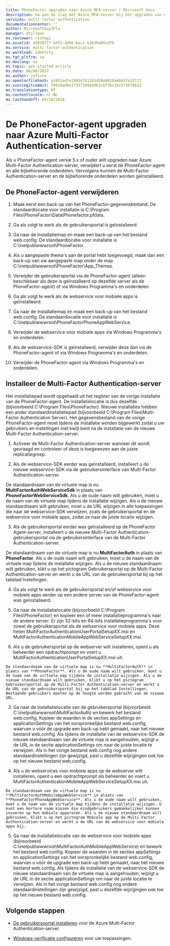 ```yaml
---
title: PhoneFactor upgraden naar Azure MFA-server | Microsoft Docs
description: Ga aan de slag met Azure MFA-server bij het upgraden van de oudere PhoneFactor-agent.
services: multi-factor-authentication
documentationcenter: ''
author: MicrosoftGuyJFlo
manager: mtillman
ms.reviewer: richagi
ms.assetid: 42838ff7-bdf2-4d06-bacc-b3839a00cd76
ms.service: multi-factor-authentication
ms.workload: identity
ms.tgt_pltfrm: na
ms.devlang: na
ms.topic: get-started-article
ms.date: 06/06/2017
ms.author: joflore
ms.openlocfilehash: a3451adfe19d547812b1450a9028a48a5fe2d727
ms.sourcegitcommit: 59914a06e1f337399e4db3c6f3bc15c573079832
ms.translationtype: HT
ms.contentlocale: nl-NL
ms.lasthandoff: 04/20/2018
---
```

# <a name="upgrade-the-phonefactor-agent-to-azure-multi-factor-authentication-server"></a>De PhoneFactor-agent upgraden naar Azure Multi-Factor Authentication-server
Als u PhoneFactor-agent versie 5.x of ouder wilt upgraden naar Azure Multi-Factor Authentication-server, verwijdert u eerst de PhoneFactor-agent en alle bijbehorende onderdelen. Vervolgens kunnen de Multi-Factor Authentication-server en de bijbehorende onderdelen worden geïnstalleerd.

## <a name="uninstall-the-phonefactor-agent"></a>De PhoneFactor-agent verwijderen

1. Maak eerst een back-up van het PhoneFactor-gegevensbestand. De standaardlocatie voor installatie is C:\Program Files\PhoneFactor\Data\Phonefactor.pfdata.

2. Ga als volgt te werk als de gebruikersportal is geïnstalleerd:
  1. Ga naar de installatiemap en maak een back-up van het bestand web.config. De standaardlocatie voor installatie is C:\inetpub\wwwroot\PhoneFactor.

  2. Als u aangepaste thema's aan de portal hebt toegevoegd, maak dan een back-up van uw aangepaste map onder de map C:\inetpub\wwwroot\PhoneFactor\App_Themes.

  3. Verwijder de gebruikersportal via de PhoneFactor-agent (alleen beschikbaar als deze is geïnstalleerd op dezelfde server als de PhoneFactor-agent) of via Windows Programma's en onderdelen.

3. Ga als volgt te werk als de webservice voor mobiele apps is geïnstalleerd:

  1. Ga naar de installatiemap en maak een back-up van het bestand web.config. De standaardlocatie voor installatie is C:\inetpub\wwwroot\PhoneFactorPhoneAppWebService.

  2. Verwijder de webservice voor mobiele apps via Windows Programma's en onderdelen.

4. Als de webservice-SDK is geïnstalleerd, verwijder deze dan via de PhoneFactor-agent of via Windows Programma's en onderdelen.

5. Verwijder de PhoneFactor-agent via Windows Programma's en onderdelen.

## <a name="install-the-multi-factor-authentication-server"></a>Installeer de Multi-Factor Authentication-server

Het installatiepad wordt opgehaald uit het register van de vorige installatie van de PhoneFactor-agent. De installatielocatie is dus dezelfde (bijvoorbeeld C:\Program Files\PhoneFactor). Nieuwe installaties hebben een ander standaardinstallatiepad (bijvoorbeeld C:\Program Files\Multi-Factor Authentication Server). Het gegevensbestand van de vorige PhoneFactor-agent moet tijdens de installatie worden bijgewerkt zodat u uw gebruikers en instellingen niet kwijt bent na de installatie van de nieuwe Multi-Factor Authentication-server.

1. Activeer de Multi-Factor Authentication-server wanneer dit wordt gevraagd en controleer of deze is toegewezen aan de juiste replicatiegroep.

2. Als de webservice-SDK eerder was geïnstalleerd, installeert u de nieuwe webservice-SDK via de gebruikersinterface van Multi-Factor Authentication-server.

  De standaardnaam van de virtuele map is nu **MultiFactorAuthWebServiceSdk** in plaats van **PhoneFactorWebServiceSdk**. Als u de oude naam wilt gebruiken, moet u de naam van de virtuele map tijdens de installatie wijzigen. Als u de nieuwe standaardnaam wilt gebruiken, moet u de URL wijzigen in alle toepassingen die naar de webservice-SDK verwijzen, zoals de gebruikersportal en de webservice voor mobiele apps, zodat ze naar de juiste locatie wijzigen.

3. Als de gebruikersportal eerder was geïnstalleerd op de PhoneFactor Agent-server, installeert u de nieuwe Multi-Factor Authentication-gebruikersportal via de gebruikersinterface van de Multi-Factor Authentication-server.

  De standaardnaam van de virtuele map is nu **MultiFactorAuth** in plaats van **PhoneFactor**. Als u de oude naam wilt gebruiken, moet u de naam van de virtuele map tijdens de installatie wijzigen. Als u de nieuwe standaardnaam wilt gebruiken, klikt u op het pictogram Gebruikersportal op de Multi-Factor Authentication-server en werkt u de URL van de gebruikersportal bij op het tabblad Instellingen.

4. Ga als volgt te werk als de gebruikersportal en/of webservice voor mobiele apps eerder op een andere server van de PhoneFactor-agent was geïnstalleerd:

  1. Ga naar de installatielocatie (bijvoorbeeld C:\Program Files\PhoneFactor) en kopieer een of meer installatieprogramma's naar de andere server. Er zijn 32-bits en 64-bits installatieprogramma's voor zowel de gebruikersportal als de webservice voor mobiele apps. Deze heten MultiFactorAuthenticationUserPortalSetupXX.msi en MultiFactorAuthenticationMobileAppWebServiceSetupXX.msi.

  2. Als u de gebruikersportal op de webserver wilt installeren, opent u als beheerder een opdrachtprompt en voert u MultiFactorAuthenticationUserPortalSetupXX.msi uit.

    De standaardnaam van de virtuele map is nu **MultiFactorAuth** in plaats van **PhoneFactor**. Als u de oude naam wilt gebruiken, moet u de naam van de virtuele map tijdens de installatie wijzigen. Als u de nieuwe standaardnaam wilt gebruiken, klikt u op het pictogram Gebruikersportal op de Multi-Factor Authentication-server en werkt u de URL van de gebruikersportal bij op het tabblad Instellingen. Bestaande gebruikers moeten op de hoogte worden gebracht van de nieuwe URL.

  3. Ga naar de installatielocatie van de gebruikersportal (bijvoorbeeld C:\inetpub\wwwroot\MultiFactorAuth) en bewerk het bestand web.config. Kopieer de waarden in de secties appSettings en applicationSettings van het oorspronkelijke bestand web.config, waarvan u vóór de upgrade een back-up hebt gemaakt, naar het nieuwe bestand web.config. Als tijdens de installatie van de webservice-SDK de nieuwe standaardnaam van de virtuele map is aangehouden, wijzigt u de URL in de sectie applicationSettings om naar de juiste locatie te verwijzen. Als in het vorige bestand web.config nog andere standaardinstellingen zijn gewijzigd, past u dezelfde wijzigingen ook toe op het nieuwe bestand web.config.

  4. Als u de webservices voor mobiele apps op de webserver wilt installeren, opent u een opdrachtprompt als beheerder en voert u MultiFactorAuthenticationMobileAppWebServiceSetupXX.msi uit.

    De standaardnaam van de virtuele map is nu **MultiFactorAuthMobileAppWebService** in plaats van **PhoneFactorPhoneAppWebService**. Als u de oude naam wilt gebruiken, moet u de naam van de virtuele map tijdens de installatie wijzigen. U kunt een kortere naam kiezen die eindgebruikers gemakkelijker kunnen invoeren op hun mobiele apparaten. Als u de nieuwe standaardnaam wilt gebruiken, klikt u op het pictogram Mobiele app op de Multi-Factor Authentication-server en werkt u de URL van de webservice voor mobiele apps bij.

  5. Ga naar de installatielocatie van de webservice voor mobiele apps (bijvoorbeeld C:\inetpub\wwwroot\MultiFactorAuthMobileAppWebService) en bewerk het bestand web.config. Kopieer de waarden in de secties appSettings en applicationSettings van het oorspronkelijke bestand web.config, waarvan u vóór de upgrade een back-up hebt gemaakt, naar het nieuwe bestand web.config. Als tijdens de installatie van de webservice-SDK de nieuwe standaardnaam van de virtuele map is aangehouden, wijzigt u de URL in de sectie applicationSettings om naar de juiste locatie te verwijzen. Als in het vorige bestand web.config nog andere standaardinstellingen zijn gewijzigd, past u dezelfde wijzigingen ook toe op het nieuwe bestand web.config.

## <a name="next-steps"></a>Volgende stappen

- [De gebruikersportal installeren](multi-factor-authentication-get-started-portal.md) voor de Azure Multi-Factor Authentication-server.

- [Windows-verificatie configureren](multi-factor-authentication-get-started-server-windows.md) voor uw toepassingen. 
